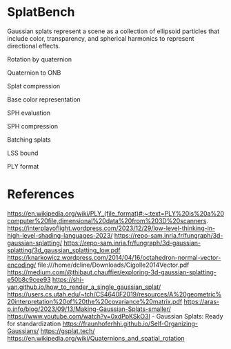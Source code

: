 # SplatBench

Gaussian splats represent a scene as a collection of ellipsoid particles that include
color, transparency, and spherical harmonics to represent directional effects.

Rotation by quaternion

Quaternion to ONB

Splat compression

Base color representation

SPH evaluation

SPH compression

Batching splats

LSS bound

PLY format



# References

https://en.wikipedia.org/wiki/PLY_(file_format)#:~:text=PLY%20is%20a%20computer%20file,dimensional%20data%20from%203D%20scanners.
https://interplayoflight.wordpress.com/2023/12/29/low-level-thinking-in-high-level-shading-languages-2023/
https://repo-sam.inria.fr/fungraph/3d-gaussian-splatting/
https://repo-sam.inria.fr/fungraph/3d-gaussian-splatting/3d_gaussian_splatting_low.pdf
https://knarkowicz.wordpress.com/2014/04/16/octahedron-normal-vector-encoding/
file:///home/dcline/Downloads/Cigolle2014Vector.pdf
https://medium.com/@thibaut.chauffier/exploring-3d-gaussian-splatting-e50b8c9cee93
https://shi-yan.github.io/how_to_render_a_single_gaussian_splat/
https://users.cs.utah.edu/~tch/CS4640F2019/resources/A%20geometric%20interpretation%20of%20the%20covariance%20matrix.pdf
https://aras-p.info/blog/2023/09/13/Making-Gaussian-Splats-smaller/
https://www.youtube.com/watch?v=0xdPpKSkO3I - Gaussian Splats: Ready for standardization
https://fraunhoferhhi.github.io/Self-Organizing-Gaussians/
https://gsplat.tech/
https://en.wikipedia.org/wiki/Quaternions_and_spatial_rotation
